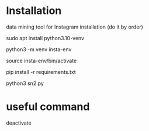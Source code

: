 # Installation
data mining tool for Instagram
installation (do it by order)

sudo apt install python3.10-venv

python3 -m venv insta-env

source insta-env/bin/activate 

pip install -r requirements.txt

python3 sn2.py

# useful command

deactivate

